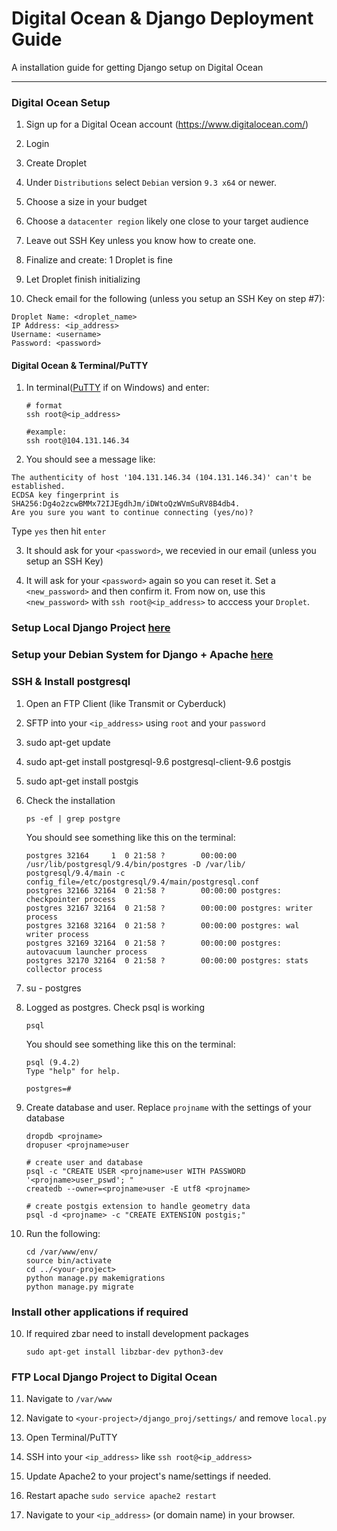 # Digital Ocean & Django Deployment Guide

A installation guide for getting Django setup on Digital Ocean

----------


### Digital Ocean Setup
1. Sign up for a Digital Ocean account (https://www.digitalocean.com/)

2. Login

3. Create Droplet

4. Under `Distributions` select `Debian` version `9.3 x64` or newer.

5. Choose a size in your budget

6. Choose a `datacenter region` likely one close to your target audience

7. Leave out SSH Key unless you know how to create one.

8. Finalize and create: 1 Droplet is fine

9. Let Droplet finish initializing

10. Check email for the following (unless you setup an SSH Key on step #7):

```
Droplet Name: <droplet_name>
IP Address: <ip_address>
Username: <username>
Password: <password>
``` 


#### Digital Ocean & Terminal/PuTTY

1. In terminal([PuTTY](http://www.putty.org/) if on Windows) and enter:
     ```
     # format
     ssh root@<ip_address>

     #example:
     ssh root@104.131.146.34
     ```

2. You should see a message like:
```
The authenticity of host '104.131.146.34 (104.131.146.34)' can't be established.
ECDSA key fingerprint is SHA256:Dg4o2zcwBMMx72IJEgdhJm/iDWtoQzWVmSuRV8B4db4.
Are you sure you want to continue connecting (yes/no)?   
```
Type `yes` then hit `enter`

3. It should ask for your `<password>`, we recevied in our email (unless you setup an SSH Key)

4. It will ask for your `<password>` again so you can reset it. Set a `<new_password>` and then confirm it. From now on, use this `<new_password>` with `ssh root@<ip_address>` to acccess your `Droplet`.
 

### Setup Local Django Project [here](./django_postgresql.md)

### Setup your Debian System for Django + Apache [here](./debian_django_apache2.md)


### SSH & Install postgresql

1. Open an FTP Client (like Transmit or Cyberduck)

2. SFTP into your `<ip_address>` using `root` and your `password`

3. sudo apt-get update

4. sudo apt-get install postgresql-9.6 postgresql-client-9.6 postgis

5. sudo apt-get install postgis

6. Check the installation
     ```
     ps -ef | grep postgre
     ```
     You should see something like this on the terminal:
     ```
     postgres 32164     1  0 21:58 ?        00:00:00 /usr/lib/postgresql/9.4/bin/postgres -D /var/lib/   postgresql/9.4/main -c config_file=/etc/postgresql/9.4/main/postgresql.conf
     postgres 32166 32164  0 21:58 ?        00:00:00 postgres: checkpointer process
     postgres 32167 32164  0 21:58 ?        00:00:00 postgres: writer process
     postgres 32168 32164  0 21:58 ?        00:00:00 postgres: wal writer process
     postgres 32169 32164  0 21:58 ?        00:00:00 postgres: autovacuum launcher process
     postgres 32170 32164  0 21:58 ?        00:00:00 postgres: stats collector process
     ``` 

7. su - postgres

8. Logged as postgres. Check psql is working
     ```
     psql
     ```
     You should see something like this on the terminal:
     ```
     psql (9.4.2)
     Type "help" for help.

     postgres=#
     ``` 

8. Create database and user. Replace `projname` with the settings of your database
    ```
    dropdb <projname>
    dropuser <projname>user

    # create user and database
    psql -c "CREATE USER <projname>user WITH PASSWORD '<projname>user_pswd'; "
    createdb --owner=<projname>user -E utf8 <projname>

    # create postgis extension to handle geometry data
    psql -d <projname> -c "CREATE EXTENSION postgis;"
    ```

9. Run the following:
     ```
     cd /var/www/env/
     source bin/activate
     cd ../<your-project>
     python manage.py makemigrations
     python manage.py migrate
     ```



### Install other applications if required

10. If required zbar need to install development packages 
     ```
     sudo apt-get install libzbar-dev python3-dev
     ``` 


### FTP Local Django Project to Digital Ocean

11. Navigate to `/var/www`

12. Navigate to `<your-project>/django_proj/settings/` and remove `local.py`

13. Open Terminal/PuTTY

14. SSH into your `<ip_address>` like `ssh root@<ip_address>` 

15. Update Apache2 to your project's name/settings if needed.

10. Restart apache `sudo service apache2 restart`

11. Navigate to your `<ip_address>` (or domain name) in your browser.
